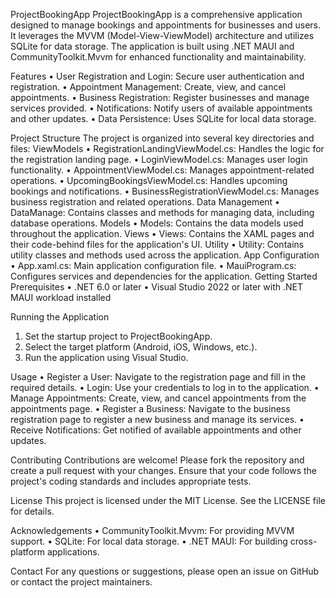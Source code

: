 ProjectBookingApp
ProjectBookingApp is a comprehensive application designed to manage bookings and appointments for businesses and users. 
It leverages the MVVM (Model-View-ViewModel) architecture and utilizes SQLite for data storage. 
The application is built using .NET MAUI and CommunityToolkit.Mvvm for enhanced functionality and maintainability.

Features
•	User Registration and Login: Secure user authentication and registration.
•	Appointment Management: Create, view, and cancel appointments.
•	Business Registration: Register businesses and manage services provided.
•	Notifications: Notify users of available appointments and other updates. 
•	Data Persistence: Uses SQLite for local data storage.

Project Structure
The project is organized into several key directories and files:
ViewModels
•	RegistrationLandingViewModel.cs: Handles the logic for the registration landing page.
•	LoginViewModel.cs: Manages user login functionality.
•	AppointmentViewModel.cs: Manages appointment-related operations.
•	UpcomingBookingsViewModel.cs: Handles upcoming bookings and notifications.
•	BusinessRegistrationViewModel.cs: Manages business registration and related operations.
Data Management
•	DataManage: Contains classes and methods for managing data, including database operations.
Models
•	Models: Contains the data models used throughout the application.
Views
•	Views: Contains the XAML pages and their code-behind files for the application's UI.
Utility
•	Utility: Contains utility classes and methods used across the application.
App Configuration
•	App.xaml.cs: Main application configuration file.
•	MauiProgram.cs: Configures services and dependencies for the application.
Getting Started
Prerequisites
•	.NET 6.0 or later
•	Visual Studio 2022 or later with .NET MAUI workload installed

Running the Application
1.	Set the startup project to ProjectBookingApp.
2.	Select the target platform (Android, iOS, Windows, etc.).
3.	Run the application using Visual Studio.
   
Usage
•	Register a User: Navigate to the registration page and fill in the required details.
•	Login: Use your credentials to log in to the application.
•	Manage Appointments: Create, view, and cancel appointments from the appointments page.
•	Register a Business: Navigate to the business registration page to register a new business and manage its services.
•	Receive Notifications: Get notified of available appointments and other updates.

Contributing
Contributions are welcome! Please fork the repository and create a pull request with your changes. Ensure that your code follows the project's coding standards and includes appropriate tests.

License
This project is licensed under the MIT License. See the LICENSE file for details.

Acknowledgements
•	CommunityToolkit.Mvvm: For providing MVVM support.
•	SQLite: For local data storage.
•	.NET MAUI: For building cross-platform applications.

Contact
For any questions or suggestions, please open an issue on GitHub or contact the project maintainers.

